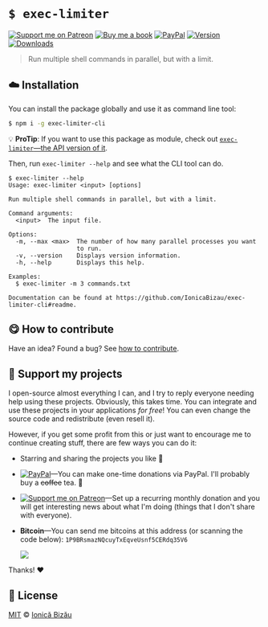 
# `$ exec-limiter`

 [![Support me on Patreon][badge_patreon]][patreon] [![Buy me a book][badge_amazon]][amazon] [![PayPal][badge_paypal_donate]][paypal-donations] [![Version](https://img.shields.io/npm/v/exec-limiter-cli.svg)](https://www.npmjs.com/package/exec-limiter-cli) [![Downloads](https://img.shields.io/npm/dt/exec-limiter-cli.svg)](https://www.npmjs.com/package/exec-limiter-cli)

> Run multiple shell commands in parallel, but with a limit.

## :cloud: Installation

You can install the package globally and use it as command line tool:


```sh
$ npm i -g exec-limiter-cli
```

:bulb: **ProTip**: If you want to use this package as module, check out [`exec-limiter`—the API version of it](http://github.com/IonicaBizau/exec-limiter).


Then, run `exec-limiter --help` and see what the CLI tool can do.


```
$ exec-limiter --help
Usage: exec-limiter <input> [options]

Run multiple shell commands in parallel, but with a limit.

Command arguments:
  <input>  The input file.

Options:
  -m, --max <max>  The number of how many parallel processes you want
                   to run.
  -v, --version    Displays version information.
  -h, --help       Displays this help.

Examples:
  $ exec-limiter -m 3 commands.txt

Documentation can be found at https://github.com/IonicaBizau/exec-limiter-cli#readme.
```

## :yum: How to contribute
Have an idea? Found a bug? See [how to contribute][contributing].


## :sparkling_heart: Support my projects

I open-source almost everything I can, and I try to reply everyone needing help using these projects. Obviously,
this takes time. You can integrate and use these projects in your applications *for free*! You can even change the source code and redistribute (even resell it).

However, if you get some profit from this or just want to encourage me to continue creating stuff, there are few ways you can do it:

 - Starring and sharing the projects you like :rocket:
 - [![PayPal][badge_paypal]][paypal-donations]—You can make one-time donations via PayPal. I'll probably buy a ~~coffee~~ tea. :tea:
 - [![Support me on Patreon][badge_patreon]][patreon]—Set up a recurring monthly donation and you will get interesting news about what I'm doing (things that I don't share with everyone).
 - **Bitcoin**—You can send me bitcoins at this address (or scanning the code below): `1P9BRsmazNQcuyTxEqveUsnf5CERdq35V6`

    ![](https://i.imgur.com/z6OQI95.png)

Thanks! :heart:



## :scroll: License

[MIT][license] © [Ionică Bizău][website]

[badge_patreon]: http://ionicabizau.github.io/badges/patreon.svg
[badge_amazon]: http://ionicabizau.github.io/badges/amazon.svg
[badge_paypal]: http://ionicabizau.github.io/badges/paypal.svg
[badge_paypal_donate]: http://ionicabizau.github.io/badges/paypal_donate.svg
[patreon]: https://www.patreon.com/ionicabizau
[amazon]: http://amzn.eu/hRo9sIZ
[paypal-donations]: https://www.paypal.com/cgi-bin/webscr?cmd=_s-xclick&hosted_button_id=RVXDDLKKLQRJW
[donate-now]: http://i.imgur.com/6cMbHOC.png

[license]: http://showalicense.com/?fullname=Ionic%C4%83%20Biz%C4%83u%20%3Cbizauionica%40gmail.com%3E%20(https%3A%2F%2Fionicabizau.net)&year=2017#license-mit
[website]: https://ionicabizau.net
[contributing]: /CONTRIBUTING.md
[docs]: /DOCUMENTATION.md
